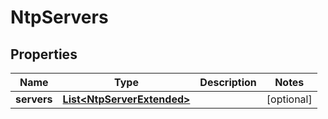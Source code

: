 
# NtpServers

## Properties
Name | Type | Description | Notes
------------ | ------------- | ------------- | -------------
**servers** | [**List&lt;NtpServerExtended&gt;**](NtpServerExtended.md) |  |  [optional]



